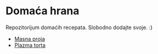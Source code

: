 # Domaća hrana

Repozitorijum domaćih recepata. Slobodno dodajte svoje. :)


* [Masna proja](masna%20proja/README.md)
* [Plazma torta](plazma-torta/README.md)